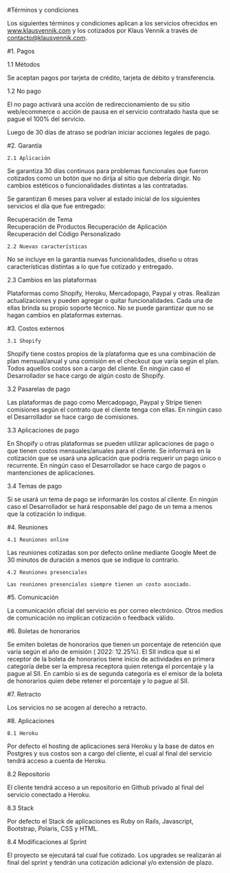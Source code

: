 #Términos  y condiciones

Los siguientes términos y condiciones aplican a los servicios ofrecidos en www.klausvennik.com y los cotizados por Klaus Vennik a través de contacto@klausvennik.com. 


#1. Pagos


1.1 Métodos

Se aceptan pagos por tarjeta de crédito, tarjeta de débito y transferencia.

1.2 No pago
		
El no pago activará una acción de redireccionamiento de su sitio web/ecommerce  o acción de pausa en el servicio contratado hasta que se pague el 100% del servicio.  

Luego de 30 días de atraso se podrían iniciar acciones legales de pago. 
	
#2. Garantía 

	2.1 Aplicación


Se garantiza 30 días continuos para problemas funcionales que fueron cotizados como un botón que no dirija al sitio que debería dirigir. No cambios estéticos o funcionalidades distintas a las contratadas.

Se garantizan 6 meses para volver al estado inicial de los siguientes servicios el día que fue entregado:

Recuperación de Tema  
Recuperación de Productos 
Recuperación de Aplicación  
Recuperación del Código Personalizado


	2.2 Nuevas características

No se incluye en la garantía nuevas funcionalidades, diseño u otras características distintas a lo que fue cotizado y entregado. 

2.3 Cambios en las plataformas


Plataformas como Shopify, Heroku, Mercadopago, Paypal y otras. Realizan actualizaciones y pueden agregar o quitar funcionalidades. Cada una de ellas brinda su propio soporte técnico. No se puede garantizar que no se hagan cambios en plataformas externas. 



#3. Costos externos

	3.1 Shopify 
	
Shopify tiene costos propios de la plataforma que es una combinación de plan mensual/anual y una comisión en el checkout que varía según el plan. Todos aquellos costos son a cargo del cliente. En ningún caso el Desarrollador se hace cargo de algún costo de Shopify. 

3.2 Pasarelas de pago

Las plataformas de pago como Mercadopago, Paypal y Stripe tienen comisiones según el contrato que el cliente tenga con ellas. En ningún caso el Desarrollador se hace cargo de comisiones. 

3.3 Aplicaciones de pago 

En Shopify u otras plataformas se pueden utilizar aplicaciones de pago o que tienen costos mensuales/anuales para el cliente. Se informará en la cotización que se usará una aplicación que podría requerir un pago único o recurrente. En ningún caso el Desarrollador se hace cargo de pagos o mantenciones de aplicaciones. 
 
3.4 Temas de pago

Si se usará un tema de pago se informarán los costos al cliente. En ningún caso el Desarrollador se hará responsable del pago de un tema a menos que la cotización lo indique. 


#4. Reuniones 

	4.1 Reuniones online

Las reuniones cotizadas son por defecto online mediante Google Meet de 30 minutos de duración a menos que se indique lo contrario.  

	4.2 Reuniones presenciales

	Las reuniones presenciales siempre tienen un costo asociado. 


#5. Comunicación

La comunicación oficial del servicio es por correo electrónico. Otros medios de comunicación no implican cotización o feedback válido. 

#6. Boletas de honorarios 

Se emiten boletas de honorarios que tienen un porcentaje de retención que varía según el año de emisión ( 2022: 12.25%). El SII indica que si el receptor de la boleta de honorarios tiene inicio de actividades en primera categoría debe ser la empresa receptora quien retenga el porcentaje y la pague al SII. En cambio si es de segunda categoría es el emisor de la boleta de honorarios quien debe retener el porcentaje y lo pague al SII. 

#7. Retracto 

Los servicios no se acogen al derecho a retracto.

	
#8. Aplicaciones

	8.1 Heroku

Por defecto el hosting de aplicaciones será Heroku y la base de datos en Postgres  y sus costos son a cargo del cliente, el cual al final del servicio tendrá acceso a cuenta de Heroku. 

8.2 Repositorio

El cliente tendrá acceso a un repositorio en Github privado al final del servicio conectado a Heroku.  

8.3 Stack

Por defecto el Stack de aplicaciones es Ruby on Rails, Javascript, Bootstrap, Polaris, CSS y HTML. 

8.4 Modificaciones al Sprint

El proyecto se ejecutará tal cual fue cotizado. Los upgrades se realizarán al final del sprint y tendrán una cotización adicional y/o extensión de plazo. 



